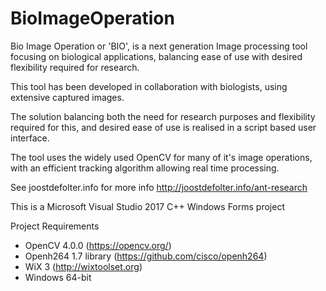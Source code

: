 # BioImageOperation

Bio Image Operation or 'BIO', is a next generation Image processing tool focusing on biological applications, balancing ease of use with desired flexibility required for research.

This tool has been developed in collaboration with biologists, using extensive captured images.

The solution balancing both the need for research purposes and flexibility required for this, and desired ease of use is realised in a script based user interface.

The tool uses the widely used OpenCV for many of it's image operations, with an efficient tracking algorithm allowing real time processing.

See joostdefolter.info for more info
http://joostdefolter.info/ant-research

This is a Microsoft Visual Studio 2017 C++ Windows Forms project

Project Requirements
- OpenCV 4.0.0 (https://opencv.org/)
- Openh264 1.7 library (https://github.com/cisco/openh264)
- WiX 3 (http://wixtoolset.org)
- Windows 64-bit
